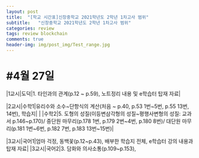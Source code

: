 ```yaml
---
layout: post
title:  "[학교 시간표]신창중학교 2021학년도 2학년 1차고사 범위"
subtitle:   "신창중학교 2021학년도 2학년 1차고사 범위"
categories: review
tags: review blockchain
comments: true
header-img: img/post_img/Test_range.jpg
---
```



#4월 27일
======

|1교시|도덕|1. 타인과의 관계(p.12 ~ p.59), 노트정리 내용 및 e학습터 탑재 자료|


|2교시|수학1|유리수와 소수~단항식의 계산(처음 ~ p.40, p.53 1번~5번, p.55 13번, 14번), 학습지|
|     |수학2|5. 도형의 성질(이등변삼각형의 성질~평행사변형의 성질: 교과서 p.146~p.170)/ 중단원 마무리(p.178 1번, p.179 2번~4번, p.180 8번)/ 대단원 마무리(p.181 1번~6번, p.182 7번, p.183 13번~15번)|


|3교시|국어1|엄마 걱정, 동백꽃(p.12~p.43), 배부한 학습지 전체, e학습터 강의 내용과 탑재 자료|
|3교시|국어2|3. 담화와 의사소통(p.109~p.153), 


